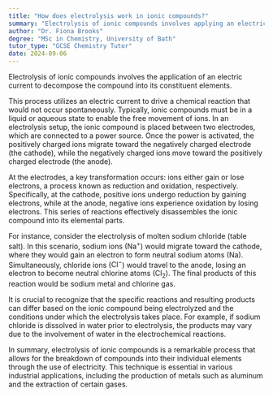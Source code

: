 ```yaml
---
title: "How does electrolysis work in ionic compounds?"
summary: "Electrolysis of ionic compounds involves applying an electric current to decompose the compound into its constituent elements."
author: "Dr. Fiona Brooks"
degree: "MSc in Chemistry, University of Bath"
tutor_type: "GCSE Chemistry Tutor"
date: 2024-09-06
---
```


Electrolysis of ionic compounds involves the application of an electric current to decompose the compound into its constituent elements.

This process utilizes an electric current to drive a chemical reaction that would not occur spontaneously. Typically, ionic compounds must be in a liquid or aqueous state to enable the free movement of ions. In an electrolysis setup, the ionic compound is placed between two electrodes, which are connected to a power source. Once the power is activated, the positively charged ions migrate toward the negatively charged electrode (the cathode), while the negatively charged ions move toward the positively charged electrode (the anode).

At the electrodes, a key transformation occurs: ions either gain or lose electrons, a process known as reduction and oxidation, respectively. Specifically, at the cathode, positive ions undergo reduction by gaining electrons, while at the anode, negative ions experience oxidation by losing electrons. This series of reactions effectively disassembles the ionic compound into its elemental parts.

For instance, consider the electrolysis of molten sodium chloride (table salt). In this scenario, sodium ions ($\text{Na}^+$) would migrate toward the cathode, where they would gain an electron to form neutral sodium atoms ($\text{Na}$). Simultaneously, chloride ions ($\text{Cl}^-$) would travel to the anode, losing an electron to become neutral chlorine atoms ($\text{Cl}_2$). The final products of this reaction would be sodium metal and chlorine gas.

It is crucial to recognize that the specific reactions and resulting products can differ based on the ionic compound being electrolyzed and the conditions under which the electrolysis takes place. For example, if sodium chloride is dissolved in water prior to electrolysis, the products may vary due to the involvement of water in the electrochemical reactions.

In summary, electrolysis of ionic compounds is a remarkable process that allows for the breakdown of compounds into their individual elements through the use of electricity. This technique is essential in various industrial applications, including the production of metals such as aluminum and the extraction of certain gases.
    